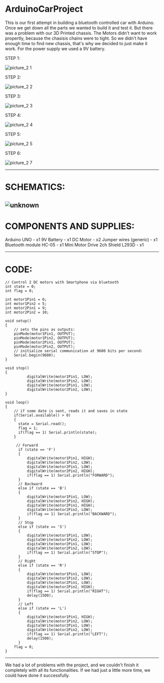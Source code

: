 # ArduinoCarProject
This is our first attempt in building a bluetooth controlled car with Arduino. Once we get down all the parts we wanted to build it and test it. But there was a problem with our 3D Printed chassis. The Motors didn't want to work propertly, because the chasisis chains were to tight. So we didn't have enough time to find new chassis, that's why we decided to just make it work. For the power supply we used a 9V battery.

STEP 1:

![picture_2 1](https://user-images.githubusercontent.com/75718282/163690567-b3c3713a-85c5-4857-826a-12aaf83b955e.jpg)

STEP 2:

![picture_2 2](https://user-images.githubusercontent.com/75718282/163690577-007896b4-e5e0-434a-bc85-398164c7c684.jpg)

STEP 3:

![picture_2 3](https://user-images.githubusercontent.com/75718282/163690581-a5b46820-f500-4269-b5f4-0cd2bc435059.jpg)

STEP 4:

![picture_2 4](https://user-images.githubusercontent.com/75718282/163690588-df07213f-40e1-4daa-b36e-3ff98b79761b.jpg)

STEP 5:

![picture_2 5](https://user-images.githubusercontent.com/75718282/163690593-2d9df961-47fe-4221-ba24-7e34a481cd1b.jpg)

STEP 6:

![picture_2 7](https://user-images.githubusercontent.com/75718282/163690598-08c16b96-0ebb-4fc8-a078-0b2ddf497177.jpg)

--------------------------------------------------------------------------------
# SCHEMATICS:
![unknown](https://user-images.githubusercontent.com/75718282/163690910-88c3df38-b91c-430e-9ed6-1b0e583c3cf4.png)
--------------------------------------------------------------------------------
# COMPONENTS AND SUPPLIES:
Arduino UNO - x1
9V Battery - x1
DC Motor - x2
Jumper wires (generic) - x1
Bluetooth module HC-05 - x1
Mini Motor Drive 2ch Shield L293D - x1

--------------------------------------------------------------------------------
# CODE:
```
// Control 2 DC motors with Smartphone via bluetooth
int state = 0;
int flag = 0;    
 
int motor1Pin1 = 6; 
int motor1Pin2 = 5; 
int motor2Pin1 = 9; 
int motor2Pin2 = 10; 

void setup() 
{
    // sets the pins as outputs:
    pinMode(motor1Pin1, OUTPUT);
    pinMode(motor1Pin2, OUTPUT);
    pinMode(motor2Pin1, OUTPUT);
    pinMode(motor2Pin2, OUTPUT);  
    // initialize serial communication at 9600 bits per second:
    Serial.begin(9600);
}

void stop()
{
	      digitalWrite(motor1Pin1, LOW); 
  	      digitalWrite(motor1Pin2, LOW); 
  	      digitalWrite(motor2Pin1, LOW);
  	      digitalWrite(motor2Pin2, LOW);
}

void loop() 
{
    // if some date is sent, reads it and saves in state
    if(Serial.available() > 0)
    {     
      state = Serial.read();   
      flag = 1;
      if(flag == 1) Serial.println(state);
    }  
  
     // Forward
  	  if (state == 'F') 
  	  {
  	      digitalWrite(motor1Pin1, HIGH);
  	      digitalWrite(motor1Pin2, LOW); 
  	      digitalWrite(motor2Pin1, LOW);
  	      digitalWrite(motor2Pin2, HIGH);
  	      if(flag == 1) Serial.println("FORWARD");
  	  }
  	  // Backward
  	  else if (state == 'B') 
  	  {
  	      digitalWrite(motor1Pin1, LOW); 
  	      digitalWrite(motor1Pin2, HIGH);
  	      digitalWrite(motor2Pin1, HIGH);
  	      digitalWrite(motor2Pin2, LOW);
  	      if(flag == 1) Serial.println("BACKWARD");
  	  }
  	  // Stop
  	  else if (state == 'S') 
  	  {
  	      digitalWrite(motor1Pin1, LOW); 
  	      digitalWrite(motor1Pin2, LOW); 
  	      digitalWrite(motor2Pin1, LOW);
  	      digitalWrite(motor2Pin2, LOW);
  	      if(flag == 1) Serial.println("STOP");
  	  }
  	  // Right
  	  else if (state == 'R') 
  	  {
  	      digitalWrite(motor1Pin1, LOW); 
  	      digitalWrite(motor1Pin2, LOW); 
  	      digitalWrite(motor2Pin1, LOW);
  	      digitalWrite(motor2Pin2, HIGH);
  	      if(flag == 1) Serial.println("RIGHT");
  	      delay(1500);
  	  }
  	  // Left
  	  else if (state == 'L') 
  	  {
  	      digitalWrite(motor1Pin1, HIGH); 
  	      digitalWrite(motor1Pin2, LOW); 
  	      digitalWrite(motor2Pin1, LOW);
  	      digitalWrite(motor2Pin2, LOW);
  	      if(flag == 1) Serial.println("LEFT");
  	      delay(1500);
  	  }
    flag = 0;
}
```
--------------------------------------------------------------------------------
We had a lot of problems with the project, and we couldn't finish it completely with all its functionalities. If we had just a little more time, we could have done it successfully.



